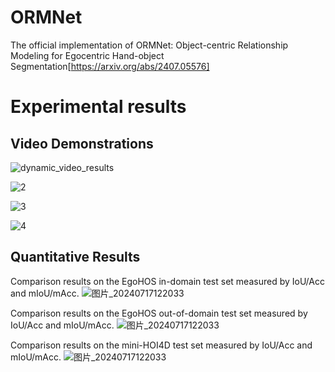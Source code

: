 # ORMNet
The official implementation of ORMNet: Object-centric Relationship Modeling for Egocentric Hand-object Segmentation[https://arxiv.org/abs/2407.05576]

# Experimental results
## Video Demonstrations

![dynamic_video_results](https://github.com/user-attachments/assets/893545aa-d41f-4a58-bc5b-12fc86b392c0)

![2](https://github.com/user-attachments/assets/ae009846-c70b-4b33-8dd3-bad06f8f95d5)

![3](https://github.com/user-attachments/assets/b2a1553a-0027-492a-8563-da3cfff57df8)

![4](https://github.com/user-attachments/assets/fcd549ea-25cc-40e5-b8c3-5532b765a01c)

## Quantitative Results
Comparison results on the EgoHOS in-domain test set measured by IoU/Acc and mIoU/mAcc. 
![图片_20240717122033](https://github.com/user-attachments/assets/4740e4cc-8c0d-483d-bc02-786390335518#pic_center)

Comparison results on the EgoHOS out-of-domain test set measured by IoU/Acc and mIoU/mAcc. 
![图片_20240717122033](https://github.com/user-attachments/assets/b5845074-7a1d-4a83-9a88-4ff3f6e18cae#pic_center)

Comparison results on the mini-HOI4D test set measured by IoU/Acc and mIoU/mAcc. 
![图片_20240717122033](https://github.com/user-attachments/assets/0765073c-928a-4cde-a12b-3c1b409c6596#pic_center)







